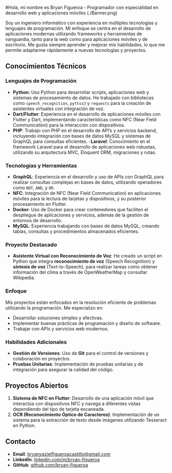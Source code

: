 #Hola, mi nombre es Bryan Figueroa - Programador con especialidad en desarrollo web y aplicaciones móviles
(./Banner.png)


Soy un ingeniero informático con experiencia en múltiples tecnologías y lenguajes de programación. Mi enfoque se centra en el desarrollo de aplicaciones modernas utilizando frameworks y herramientas de vanguardia, tanto para la web como para aplicaciones móviles y de escritorio. Me gusta siempre aprender y mejorar mis habilidades, lo que me permite adaptarme rápidamente a nuevas tecnologías y proyectos.

## Conocimientos Técnicos

### Lenguajes de Programación

- **Python**: Uso Python para desarrollar scripts, aplicaciones web y sistemas de procesamiento de datos. He trabajado con bibliotecas como `speech_recognition`, `pyttsx3` y `requests` para la creación de asistentes virtuales con integración de voz.
- **Dart/Flutter**: Experiencia en el desarrollo de aplicaciones móviles con Flutter y Dart, implementando características como NFC (Near Field Communication) para la interacción con dispositivos.
- **PHP**: Trabajo con PHP en el desarrollo de API’s y servicios backend, incluyendo integración con bases de datos MySQL y sistemas de GraphQL para consultas eficientes.
-**Laravel**: Conocimiento en el framework Laravel para el desarrollo de aplicaciones web robustas, utilizando su arquitectura MVC, Eloquent ORM, migraciones y rutas.
    
### Tecnologías y Herramientas

- **GraphQL**: Experiencia en el desarrollo y uso de APIs con GraphQL para realizar consultas complejas en bases de datos, utilizando operadores como `NOT`, `AND`, y `OR`.
- **NFC**: Integración de NFC (Near Field Communication) en aplicaciones móviles para la lectura de tarjetas y dispositivos, y su posterior procesamiento en Flutter.
- **Docker**: Uso de Docker para crear contenedores que faciliten el despliegue de aplicaciones y servicios, además de la gestión de entornos de desarrollo.
- **MySQL**: Experiencia trabajando con bases de datos MySQL, creando tablas, consultas y procedimientos almacenados eficientes.
  
### Proyecto Destacado

- **Asistente Virtual con Reconocimiento de Voz**: He creado un script en Python que integra **reconocimiento de voz** (Speech Recognition) y **síntesis de voz** (Text-to-Speech), para realizar tareas como obtener información del clima a través de OpenWeatherMap y consultar Wikipedia.
  
### Enfoque

Mis proyectos están enfocados en la resolución eficiente de problemas utilizando la programación. Me especializo en:

- Desarrollar soluciones simples y efectivas.
- Implementar buenas prácticas de programación y diseño de software.
- Trabajar con APIs y servicios web modernos.
  
### Habilidades Adicionales

- **Gestión de Versiones**: Uso de **Git** para el control de versiones y colaboración en proyectos.
- **Pruebas Unitarias**: Implementación de pruebas unitarias y de integración para asegurar la calidad del código.
  
## Proyectos Abiertos

1. **Sistema de NFC en Flutter**: Desarrollo de una aplicación móvil que interactúa con dispositivos NFC y navega a diferentes vistas dependiendo del tipo de tarjeta escaneada.
2. **OCR (Reconocimiento Óptico de Caracteres)**: Implementación de un sistema para la extracción de texto desde imágenes utilizando Tesseract en Python.

## Contacto

- **Email**: bryanyazielfigueroacastillo@gmail.com
- **LinkedIn**: [linkedin.com/in/bryan-figueroa](#)
- **GitHub**: [github.com/bryan-figueroa](#)
